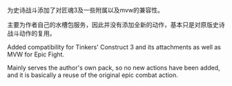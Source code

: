 为史诗战斗添加了对匠魂3及一些附属以及mvw的兼容性。

主要为作者自己的水槽包服务，因此并没有添加全新的动作，基本只是对原版史诗战斗动作的复用。

Added compatibility for Tinkers' Construct 3 and its attachments as well as MVW for Epic Fight.  

Mainly serves the author's own pack, so no new actions have been added, and it is basically a reuse of the original epic combat action.
